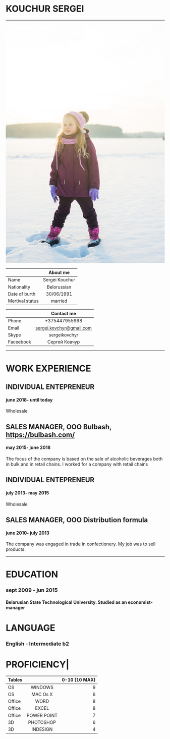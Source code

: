# KOUCHUR SERGEI
---
![alt text](https://github.com/Sergei-2021/rsschool-cv/blob/main/186.jpg "Logo Title Text 1")

|        | About me           
| ------------- |:-------------:
| Name | Sergei Kouchur 
| Nationality      | Belorussian      
| Date of burth | 30/06/1991      
| Mertival status | married



|        | Contact me          
| ------------- |:-------------:
Phone      | +375447955968 
Email | sergei.kovchyr@gmail.com     
| Skype | sergeikovchyr     
| Faceebook | Сергей Ковчур
    
---


# WORK EXPERIENCE

## INDIVIDUAL ENTEPRENEUR
#### june 2018- until today
Wholesale

## SALES MANAGER, OOO Bulbash, https://bulbash.com/
#### may 2015- june 2018  
The focus of the company is based on the sale of alcoholic beverages both in bulk and in retail chains. I worked for a company with retail chains

## INDIVIDUAL ENTEPRENEUR
#### july 2013- may 2015 
Wholesale

## SALES MANAGER, OOO Distribution formula
#### june 2010- july 2013 
The company was engaged in trade in confectionery. My job was to sell products.

---

# EDUCATION
### sept 2009 - jun 2015
#### Belarusian State Technological University. Studied as an economist-manager

# LANGUAGE
### English - Intermediate b2

# PROFICIENCY|        
| Tables        |          |0-10 (10 MAX) |
| ------------- |:-------------:| -----:|
| OS    | WINDOWS | 9 |
|   OS  | MAC Os X      |   6 |
| Office| WORD    |    8 |
 | Office | EXCEL     |   8  | 
| Office| POWER POINT    |    7|
| 3D | PHOTOSHOP    |    6|
| 3D | INDESIGN   |    4 |
